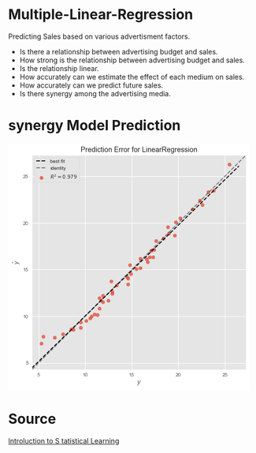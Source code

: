 # Multiple-Linear-Regression
Predicting Sales based on various advertisment factors.

* Is there a relationship between advertising budget and sales.
* How strong is the relationship between advertising budget and sales.
* Is the relationship linear.
* How accurately can we estimate the effect of each medium on sales.
* How accurately can we predict future sales.
* Is there synergy among the advertising media.


# synergy Model Prediction
![](Data/Model%20Fit.png)

# Source 
[Introluction to S tatistical Learning](https://www.kaggle.com/ishaanv/ISLR-Auto)
